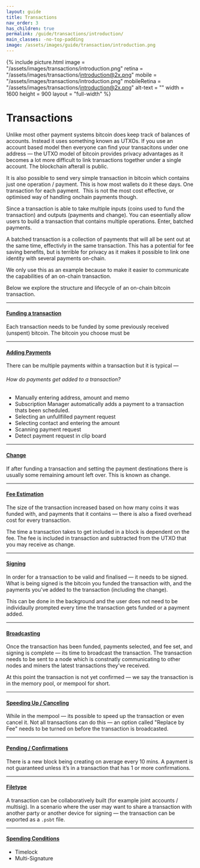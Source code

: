 ```yaml
---
layout: guide
title: Transactions
nav_order: 3
has_children: true
permalink: /guide/transactions/introduction/
main_classes: -no-top-padding
image: /assets/images/guide/transaction/introduction.png
---
```


{% include picture.html
   image = "/assets/images/transactions/introduction.png"
   retina = "/assets/images/transactions/introduction@2x.png"
   mobile = "/assets/images/transactions/introduction.png"
   mobileRetina = "/assets/images/transactions/introduction@2x.png"
   alt-text = ""
   width = 1600
   height = 900
   layout = "full-width"
%}

# Transactions

Unlike most other payment systems bitcoin does keep track of balances of accounts. Instead it uses something known as UTXOs. If you use an account based model then everyone can find your transacitons under one address — the UTXO model of bitcoin provides privacy advantages as it becomes a lot more difficult to link transactions together under a single account. The blockchain afterall is public.

It is also possible to send very simple transaction in bitcoin which contains just one operation / payment. This is how most wallets do it these days. One transaction for each payment.  This is not the most cost effective, or optimised way of handling onchain payments though.

Since a transaction is able to take multiple inputs (coins used to fund the transaction) and outputs (payments and change). You can eseentially allow users to build a transaction that contains multiple operations. Enter, batched payments.

A batched transaction is a collection of payments that will all be sent out at the same time, effectivly in the same transaction. This has a potential for fee saving benefits, but is terrible for privacy as it makes it possible to link one identity with several payments on-chain.

We only use this as an example because to make it easier to communicate the capabilities of an on-chain transaction.

Below we explore the structure and lifecycle of an on-chain bitcoin transaction.

---

#### [Funding a transaction](#)

Each transaction needs to be funded by some previously received (unspent) bitcoin. The bitcoin you choose must be 

---

#### [Adding Payments](#)

There can be multiple payments within a transaction but it is typical — 

###### How do payments get added to a transaction?

- Manually entering address, amount and memo
- Subscription Manager automatically adds a payment to a transaction thats been scheduled.
- Selecting an unfullfilled payment request
- Selecting contact and entering the amount
- Scanning payment request
- Detect payment request in clip board

---

#### [Change](#)

If after funding a transaction and setting the payment destinations there is usually some remaining amount left over. This is known as change.

---

#### [Fee Estimation](#)

The size of the transaction increased based on how many coins it was funded with, and payments that it contains — there is also a fixed overhead cost for every transaction.

The time a transaction takes to get included in a block is dependent on the fee. The fee is included in transaction and subtracted from the UTXO that you may receive as change.

---

#### [Signing](#)

In order for a transaction to be valid and finalised — it needs to be signed. What is being signed is the bitcoin you funded the transaction with, and the payments you've added to the transaction (including the change).

This can be done in the background and the user does not need to be individaully prompted every time the transaction gets funded or a payment added.

---

#### [Broadcasting](#)

Once the transaction has been funded, payments selected, and fee set, and signing is complete — its time to broadcast the transaction. The transaction needs to be sent to a node which is constnatly communicating to other nodes and miners the latest transactions they've received.

At this point the transaction is not yet confirmed — we say the transaction is in the memory pool, or mempool for short.

---

#### [Speeding Up / Canceling](#)

While in the mempool — its possible to speed up the transaction or even cancel it. Not all transactions can do this — an option called "Replace by Fee" needs to be turned on before the transaction is broadcasted.

---

#### [Pending / Confirmations](#)

There is a new block being creating on average every 10 mins. A payment is not guaranteed unless it’s in a transaction that has 1 or more confirmations.

---

#### [Filetype](#)

A transaction can be collaboratively built (for example joint accounts / multisig). In a scenario where the user may want to share a transaction with another party or another device for signing — the transaction can be exported as a `.psbt` file.

---

#### [Spending Conditions](#)

- Timelock
- Multi-Signature

